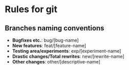 # Rules for git
## Branches naming conventions

- __Bugfixes etc.__: bug/[bug-name]
- __New features__: feat/[feature-name]
- __Testing area/experiments__: exp/[experiment-name]
- __Drastic changes/Total rewrites__: new/[rewrite-name]
- __Other changes__: other/[descriptive-name]
